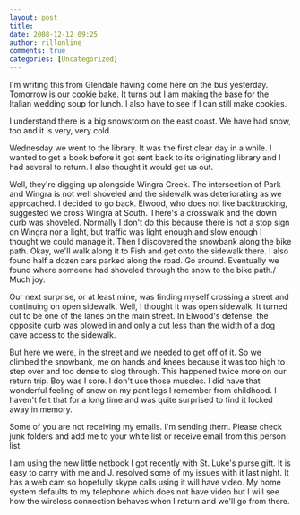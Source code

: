 ```yaml
---
layout: post
title: 
date: 2008-12-12 09:25
author: rillonline
comments: true
categories: [Uncategorized]
---
```

I'm writing this from Glendale having come here on the bus yesterday. Tomorrow is our cookie bake. It turns out I am making the base for the Italian wedding soup for lunch. I also have to see if I can still make cookies.

I understand there is a big snowstorm on the east coast. We have had snow, too and it is very, very cold.

Wednesday we went to the library. It was the first clear day in a while. I wanted to get a book before it got sent back to its originating library and I had several to return. I also thought it would get us out.

Well, they're digging up alongside Wingra Creek. The intersection of Park and Wingra is not well shoveled and the sidewalk was deteriorating as we approached. I decided to go back. Elwood, who does not like backtracking, suggested we cross Wingra at South. There's a crosswalk and the down curb was shoveled. Normally I don't do this because there is not a stop sign on Wingra nor a light, but traffic was light enough and slow enough I thought we could manage it. Then I discovered the snowbank along the bike path. Okay, we'll walk along it to Fish and get onto the sidewalk there. I also found half a dozen cars parked along the road. Go around. Eventually we found where someone had shoveled through the snow to the bike path./ Much joy.

Our next surprise, or at least mine, was finding myself crossing a street and continuing on open sidewalk. Well, I thought it was open sidewalk. It turned out to be one of the lanes on the main street. In Elwood's defense, the opposite curb was plowed in and only a cut less than the width of a dog gave access to the sidewalk.

But here we were, in the street and we needed to get off of it. So we climbed the snowbank, me on hands and knees because it was too high to step over and too dense to slog through. This happened twice more on our return trip. Boy was I sore. I don't use those muscles. I did have that wonderful feeling of snow on my pant legs I remember from childhood. I haven't felt that for a long time and was quite surprised to find it locked away in memory.

Some of you are not receiving my emails. I'm sending them. Please check junk folders and add me to your white list or receive email from this person list.

I am using the new little netbook I got recently with St. Luke's purse gift. It is easy to carry with me and J. resolved some of my issues with it last night. It has a web cam so hopefully skype calls using it will have video. My home system defaults to my telephone which does not have video but I will see how the wireless connection behaves when I return and we'll go from there.
